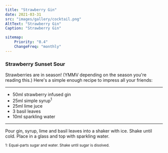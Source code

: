 ```yaml
---
title: "Strawberry Gin"
date: 2021-03-31
src: "images/gallery/cocktail.png"
AltText: "Strawberry Gin"
Caption: "Strawberry Gin"

sitemap:
    Priority: "0.4"
    ChangeFreq: "monthly"
---
```


### Strawberry Sunset Sour

Strawberries are in season! (YMMV depending on the season you're reading this.) Here's a simple enough recipe to impress all your friends:
____

<div class="recipe">
<ul>

<li>
    <i class="fas fa-glass-martini-alt"></i>
    <span> 50ml strawberry infused gin   </span>
</li>

<li>
    <i class="fas fa-wine-glass-alt"></i>
    <span> 25ml simple syrup<sup>1</sup>   </span>
</li>

<li>
    <i class="fas fa-lemon"></i>
    <span> 25ml lime juce   </span>
</li>

<li>
    <i class="fas fa-leaf"></i>
    <span> 3 basil leaves   </span>
</li>
<li>
    <i class="fas fa-wine-glass-alt"></i>
    <span> 10ml sparkling water     </span>
</li>

</ul>
</div>

______


Pour gin, syrup, lime and basil leaves into a shaker with ice. Shake until cold. Place in a glass and top with sparkling water.

<sub>1: Equal-parts sugar and water. Shake until sugar is disolved.

